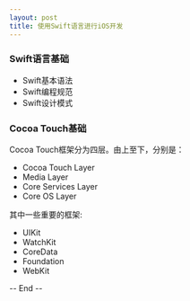 ```yaml
---
layout: post
title: 使用Swift语言进行iOS开发
---
```



### Swift语言基础

* Swift基本语法
* Swift编程规范
* Swift设计模式


### Cocoa Touch基础
Cocoa Touch框架分为四层。由上至下，分别是：

* Cocoa Touch Layer
* Media Layer
* Core Services Layer
* Core OS Layer

其中一些重要的框架:

* UIKit
* WatchKit
* CoreData
* Foundation
* WebKit

-- End --
